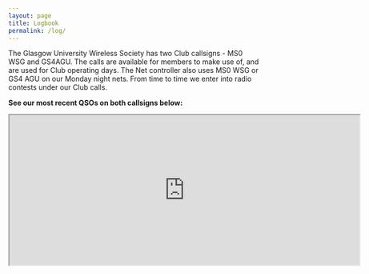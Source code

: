 ```yaml
---
layout: page
title: Logbook
permalink: /log/
---
```


The Glasgow University Wireless Society has two Club callsigns - MS0 WSG and GS4AGU. The calls are available for members to make use of, and are used for Club operating days. The Net controller also uses MS0 WSG or GS4 AGU on our Monday night nets. From time to time we enter into radio contests under our Club calls.

**See our most recent QSOs on both callsigns below:**

 <p><em><em><span style="font-size:18px"><iframe height="300" src="https://log.mm0wsg.radio/index.php/widgets/qsos/scotland" width="700"></iframe></span></em></em></p>
